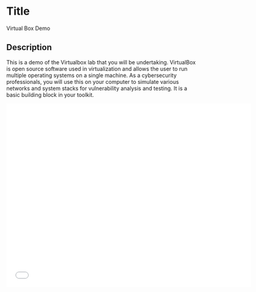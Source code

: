 # Title
Virtual Box Demo


## Description
This is a demo of the Virtualbox lab that you will be undertaking.  VirtualBox is open source software used in virtualization and allows the user to run multiple operating systems on a single machine. As a cybersecurity professionals, you will use this on your computer to simulate various networks and system stacks for vulnerability analysis and testing.  It is a basic building block in your toolkit.  

<iframe width="640" height="480" src="//www.youtube.com/embed/n1qgQLrDdP8" frameborder="0" allowfullscreen></iframe>
